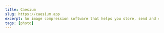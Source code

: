 ```yaml
---
title: Caesium
slug: https://caesium.app
excerpt: An image compression software that helps you store, send and share digital pictures, supporting JPG, PNG and WebP formats.
tags: [photo]
---
```

